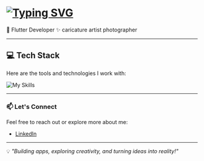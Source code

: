 # <a href="https://git.io/typing-svg"><img src="https://readme-typing-svg.herokuapp.com?font=inter&weight=600&size=19&pause=1000&color=14EE36&width=435&height=300&lines=%F0%9F%91%8B+Hello+there!+I%E2%80%99m+Yogita+%2C+Flutter+developer+by+day%2C+caricature+artist+by+night%2C+full-time+foodie%2C+and+part-time+anime%2Fmanga+binge-watcher+(powered+by+Chai+%26+instant+noodles)." alt="Typing SVG" /></a>

🌱 Flutter Developer
✨ caricature artist
photographer

---

## 💻 Tech Stack  
Here are the tools and technologies I work with:  

![My Skills](https://skillicons.dev/icons?i=flutter,dart,html,css,figma)  

---

### 📫 Let's Connect  
Feel free to reach out or explore more about me:  
- [LinkedIn](https://www.linkedin.com/in/yogita-agarwal-artist1996) 

---  

💡 _"Building apps, exploring creativity, and turning ideas into reality!"_


